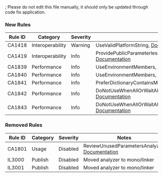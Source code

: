 ; Please do not edit this file manually, it should only be updated through code fix application.
### New Rules
Rule ID | Category | Severity | Notes
--------|----------|----------|-------
CA1418 | Interoperability | Warning | UseValidPlatformString, [Documentation](https://docs.microsoft.com/dotnet/fundamentals/code-analysis/quality-rules/ca1418)
CA1419 | Interoperability | Info | ProvidePublicParameterlessSafeHandleConstructorAnalyzer, [Documentation](https://docs.microsoft.com/dotnet/fundamentals/code-analysis/quality-rules/ca1419)
CA1839 | Performance | Info | UseEnvironmentMembers, [Documentation](https://docs.microsoft.com/dotnet/fundamentals/code-analysis/quality-rules/ca1839)
CA1840 | Performance | Info | UseEnvironmentMembers, [Documentation](https://docs.microsoft.com/dotnet/fundamentals/code-analysis/quality-rules/ca1840)
CA1841 | Performance | Info | PreferDictionaryContainsMethods, [Documentation](https://docs.microsoft.com/dotnet/fundamentals/code-analysis/quality-rules/ca1841)
CA1842 | Performance | Info | DoNotUseWhenAllOrWaitAllWithSingleArgument, [Documentation](https://docs.microsoft.com/dotnet/fundamentals/code-analysis/quality-rules/ca1842)
CA1843 | Performance | Info | DoNotUseWhenAllOrWaitAllWithSingleArgument, [Documentation](https://docs.microsoft.com/dotnet/fundamentals/code-analysis/quality-rules/ca1843)

### Removed Rules

Rule ID | Category | Severity | Notes
--------|----------|----------|-------
CA1801 | Usage | Disabled | ReviewUnusedParametersAnalyzer, [Documentation](https://docs.microsoft.com/visualstudio/code-quality/ca1801)
IL3000 | Publish | Disabled | Moved analyzer to mono/linker
IL3001 | Publish | Disabled | Moved analyzer to mono/linker
